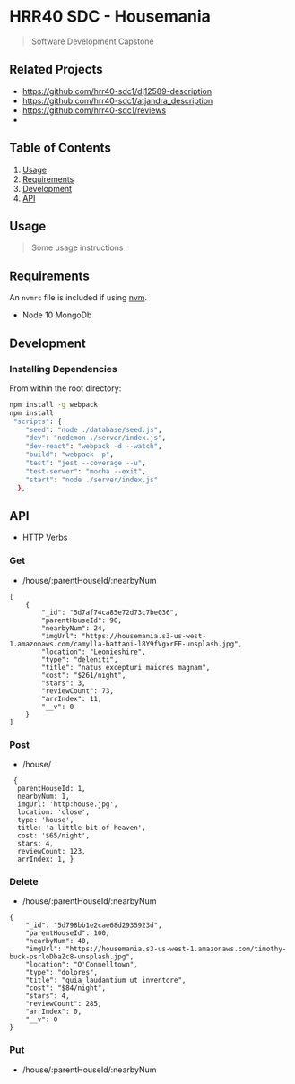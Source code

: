 # HRR40 SDC - Housemania

> Software Development Capstone

## Related Projects

  - https://github.com/hrr40-sdc1/dj12589-description
  - https://github.com/hrr40-sdc1/atjandra_description
  - https://github.com/hrr40-sdc1/reviews
  -
## Table of Contents

1. [Usage](#Usage)
2. [Requirements](#requirements)
3. [Development](#development)
4. [API](#api)

## Usage

> Some usage instructions

## Requirements

An `nvmrc` file is included if using [nvm](https://github.com/creationix/nvm).

- Node 10
MongoDb

## Development

### Installing Dependencies

From within the root directory:

```sh
npm install -g webpack
npm install
 "scripts": {
    "seed": "node ./database/seed.js",
    "dev": "nodemon ./server/index.js",
    "dev-react": "webpack -d --watch",
    "build": "webpack -p",
    "test": "jest --coverage --u",
    "test-server": "mocha --exit",
    "start": "node ./server/index.js"
  },
```

## API
- HTTP Verbs

### Get
  - /house/:parentHouseId/:nearbyNum
```
[
    {
        "_id": "5d7af74ca85e72d73c7be036",
        "parentHouseId": 90,
        "nearbyNum": 24,
        "imgUrl": "https://housemania.s3-us-west-1.amazonaws.com/camylla-battani-l8Y9fVgxrEE-unsplash.jpg",
        "location": "Leonieshire",
        "type": "deleniti",
        "title": "natus excepturi maiores magnam",
        "cost": "$261/night",
        "stars": 3,
        "reviewCount": 73,
        "arrIndex": 11,
        "__v": 0
    }
]
```

### Post
- /house/
```
 {
  parentHouseId: 1,
  nearbyNum: 1,
  imgUrl: 'http:house.jpg',
  location: 'close',
  type: 'house',
  title: 'a little bit of heaven',
  cost: '$65/night',
  stars: 4,
  reviewCount: 123,
  arrIndex: 1, }

```

### Delete
- /house/:parentHouseId/:nearbyNum
```
{
    "_id": "5d798bb1e2cae68d2935923d",
    "parentHouseId": 100,
    "nearbyNum": 40,
    "imgUrl": "https://housemania.s3-us-west-1.amazonaws.com/timothy-buck-psrloDbaZc8-unsplash.jpg",
    "location": "O'Connelltown",
    "type": "dolores",
    "title": "quia laudantium ut inventore",
    "cost": "$84/night",
    "stars": 4,
    "reviewCount": 285,
    "arrIndex": 0,
    "__v": 0
}
```


### Put
- /house/:parentHouseId/:nearbyNum

